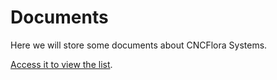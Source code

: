 # Documents

Here we will store some documents about CNCFlora Systems.

[Access it to view the list](http://cncflora.github.io/documents).

